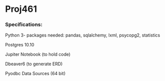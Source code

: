 # Proj461


### Specifications:

Python 3- packages needed: pandas, sqlalchemy, lxml, psycopg2, statistics

Postgres 10.10

Jupiter Notebook (to hold code)

Dbeaver6 (to generate ERD)

Pyodbc Data Sources (64 bit)
